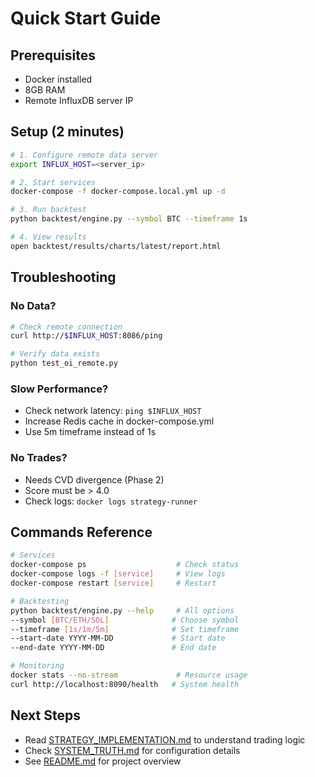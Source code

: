 # Quick Start Guide

## Prerequisites
- Docker installed
- 8GB RAM
- Remote InfluxDB server IP

## Setup (2 minutes)

```bash
# 1. Configure remote data server
export INFLUX_HOST=<server_ip>

# 2. Start services
docker-compose -f docker-compose.local.yml up -d

# 3. Run backtest
python backtest/engine.py --symbol BTC --timeframe 1s

# 4. View results
open backtest/results/charts/latest/report.html
```

## Troubleshooting

### No Data?
```bash
# Check remote connection
curl http://$INFLUX_HOST:8086/ping

# Verify data exists
python test_oi_remote.py
```

### Slow Performance?
- Check network latency: `ping $INFLUX_HOST`
- Increase Redis cache in docker-compose.yml
- Use 5m timeframe instead of 1s

### No Trades?
- Needs CVD divergence (Phase 2)
- Score must be > 4.0
- Check logs: `docker logs strategy-runner`

## Commands Reference

```bash
# Services
docker-compose ps                    # Check status
docker-compose logs -f [service]     # View logs
docker-compose restart [service]     # Restart

# Backtesting
python backtest/engine.py --help     # All options
--symbol [BTC/ETH/SOL]              # Choose symbol
--timeframe [1s/1m/5m]              # Set timeframe
--start-date YYYY-MM-DD             # Start date
--end-date YYYY-MM-DD               # End date

# Monitoring
docker stats --no-stream             # Resource usage
curl http://localhost:8090/health   # System health
```

## Next Steps
- Read [STRATEGY_IMPLEMENTATION.md](STRATEGY_IMPLEMENTATION.md) to understand trading logic
- Check [SYSTEM_TRUTH.md](SYSTEM_TRUTH.md) for configuration details
- See [README.md](README.md) for project overview